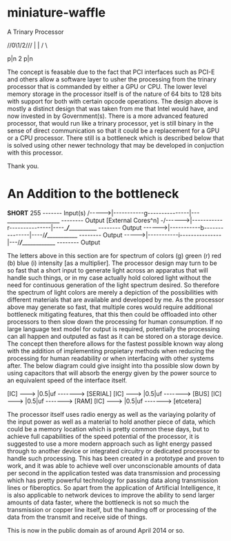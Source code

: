 # miniature-waffle
A Trinary Processor

/\/0\1/2\/\/\/
       |
       |
     /   \

  p|n  2  p|n

The concept is feasable due to the fact that PCI interfaces such as PCI-E and others allow a software layer to usher the processing from the trinary processor that is commanded by either a GPU or CPU. The lower level memory storage in the processor itself is of the nature of 64 bits to 128 bits with support for both with certain opcode operations. The design above is mostly a distinct design that was taken from me that Intel would have, and now invested in by Government(s). There is a more advanced featured processor, that would run like a trinary processor, yet is still binary in the sense of direct communication so that it could be a replacement for a GPU or a CPU processor. There still is a bottleneck which is described below that is solved using other newer technology that may be developed in conjuction with this processor.

Thank you.


# An Addition to the bottleneck


__SHORT__ 255 ------- Input(s)
                     /----->|-----------g---------------|---\___________________ -------- Output
[External Cores^n] -/------>|-----------r---------------|----\____/_____________ -------- Output 
                    \------>|-----------b---------------|----/___/______________ -------- Output
                     \----->|-----------i---------------|---/___/_______________ -------- Output

The letters above in this section are for spectrum of colors (g) green (r) red (b) blue (i) intensity [as a multiplier]. The processor design may turn to be so fast that a short input to generate light across an apparatus that will handle such things, or in my case actually hold colored light without the need for continuous generation of the light spectrum desired. So therefore the spectrum of light colors are merely a depiction of the possibilities with different materials that are available and developed by me. As the processor above may generate so fast, that multiple cores would require additional bottleneck mitigating features, that this then could be offloaded into other processors to then slow down the processing for human consumption. If no large language text model for output is required, potentially the processing can all happen and outputed as fast as it can be stored on a storage device. The concept then therefore allows for the fastest possible known way along with the addition of implementing propietary methods when reducing the processing for human readability or when interfacing with other systems after. The below diagram could give insight into tha possible slow down by using capacitors that will absorb the energy given by the power source to an equivalent speed of the interface itself.

[IC] ---> |0.5|uf -------> [SERIAL]
[IC] ---> |0.5|uf -------> [BUS]
[IC] ---> |0.5|uf -------> [RAM]
[IC] ---> |0.5|uf -------> [etcetera]


The processor itself uses radio energy as well as the variaying polarity of the input power as well as a material to hold another piece of data, which could be a memory location which is pretty common these days, but to achieve full capabilities of the speed potential of the processor, it is suggested to use a more modern approach such as light energy passed through to another device or integrated circuitry or dedicated processor to handle such processing. This has been created in a prototype and proven to work, and it was able to achieve well over unconscionable amounts of data per second in the application tested was data transmission and processing which has pretty powerful technology for passing data along transmission lines or fiberoptics. So apart from the application of Artificial Intelligence, it is also applicable to network devices to improve the ability to send larger amounts of data faster, where the bottleneck is not so much the transmission or copper line itself, but the handing off or processing of the data from the transmit and receive side of things.


This is now in the public domain as of around April 2014 or so.
